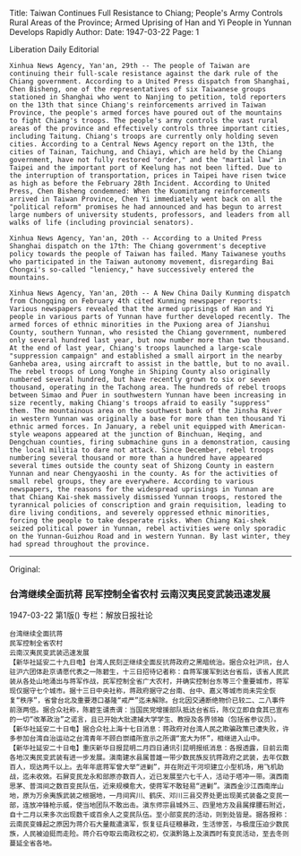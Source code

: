 Title: Taiwan Continues Full Resistance to Chiang; People's Army Controls Rural Areas of the Province; Armed Uprising of Han and Yi People in Yunnan Develops Rapidly
Author:
Date: 1947-03-22
Page: 1

Liberation Daily Editorial

    Xinhua News Agency, Yan'an, 29th -- The people of Taiwan are continuing their full-scale resistance against the dark rule of the Chiang government. According to a United Press dispatch from Shanghai, Chen Bisheng, one of the representatives of six Taiwanese groups stationed in Shanghai who went to Nanjing to petition, told reporters on the 13th that since Chiang's reinforcements arrived in Taiwan Province, the people's armed forces have poured out of the mountains to fight Chiang's troops. The people's army controls the vast rural areas of the province and effectively controls three important cities, including Taitung. Chiang's troops are currently only holding seven cities. According to a Central News Agency report on the 13th, the cities of Tainan, Taichung, and Chiayi, which are held by the Chiang government, have not fully restored "order," and the "martial law" in Taipei and the important port of Keelung has not been lifted. Due to the interruption of transportation, prices in Taipei have risen twice as high as before the February 28th Incident. According to United Press, Chen Bisheng condemned: When the Kuomintang reinforcements arrived in Taiwan Province, Chen Yi immediately went back on all the "political reform" promises he had announced and has begun to arrest large numbers of university students, professors, and leaders from all walks of life (including provincial senators).

    Xinhua News Agency, Yan'an, 20th -- According to a United Press Shanghai dispatch on the 17th: The Chiang government's deceptive policy towards the people of Taiwan has failed. Many Taiwanese youths who participated in the Taiwan autonomy movement, disregarding Bai Chongxi's so-called "leniency," have successively entered the mountains.

    Xinhua News Agency, Yan'an, 20th -- A New China Daily Kunming dispatch from Chongqing on February 4th cited Kunming newspaper reports: Various newspapers revealed that the armed uprisings of Han and Yi people in various parts of Yunnan have further developed recently. The armed forces of ethnic minorities in the Puxiong area of ​​Jianshui County, southern Yunnan, who resisted the Chiang government, numbered only several hundred last year, but now number more than two thousand. At the end of last year, Chiang's troops launched a large-scale "suppression campaign" and established a small airport in the nearby Ganheba area, using aircraft to assist in the battle, but to no avail. The rebel troops of Long Yonghe in Shiping County also originally numbered several hundred, but have recently grown to six or seven thousand, operating in the Tachong area. The hundreds of rebel troops between Simao and Puer in southwestern Yunnan have been increasing in size recently, making Chiang's troops afraid to easily "suppress" them. The mountainous area on the southwest bank of the Jinsha River in western Yunnan was originally a base for more than ten thousand Yi ethnic armed forces. In January, a rebel unit equipped with American-style weapons appeared at the junction of Binchuan, Heqing, and Dengchuan counties, firing submachine guns in a demonstration, causing the local militia to dare not attack. Since December, rebel troops numbering several thousand or more than a hundred have appeared several times outside the county seat of Shizong County in eastern Yunnan and near Chengyaoshi in the county. As for the activities of small rebel groups, they are everywhere. According to various newspapers, the reasons for the widespread uprisings in Yunnan are that Chiang Kai-shek massively dismissed Yunnan troops, restored the tyrannical policies of conscription and grain requisition, leading to dire living conditions, and severely oppressed ethnic minorities, forcing the people to take desperate risks. When Chiang Kai-shek seized political power in Yunnan, rebel activities were only sporadic on the Yunnan-Guizhou Road and in western Yunnan. By last winter, they had spread throughout the province.



<hr /> 

Original: 


### 台湾继续全面抗蒋  民军控制全省农村  云南汉夷民变武装迅速发展

1947-03-22
第1版()
专栏：解放日报社论

    台湾继续全面抗蒋
    民军控制全省农村 
    云南汉夷民变武装迅速发展
    【新华社延安二十九日电】台湾人民刻正继续全面反抗蒋政府之黑暗统治。据合众社沪讯，台人驻沪六团体赴京请愿代表之一陈碧生，十三日招待记者称：自蒋军援军到达台省后，该省人民武装从各处山地涌出与蒋军作战，民军控制全省广大农村，并确实控制台东等三个重要城市，蒋军现仅据守七个城市。据十三日中央社称，蒋政府据守之台南、台中、嘉义等城市尚未完全恢复“秩序”，省曾台北及重要港口基隆“戒严”迄未解除。台北因交通断绝物价已较二、二八事件前涨两倍。据合众社称，陈碧生谴责谓：当国民党增援部队抵达台省后，陈仪立即自食其已宣布的一切“改革政治”之诺言，且已开始大批逮捕大学学生、教授及各界领袖（包括省参议员）。
    【新华社延安二十日电】据合众社上海十七日消息：蒋政府对台湾人民之欺骗政策已遭失败，许多参加台湾自治运动之台湾青年不顾白崇禧所宣示之所谓“宽大为怀”，相继进入山中。
    【新华社延安二十日电】重庆新华日报昆明二月四日通讯引昆明报纸消息：各报透露，日前云南各地汉夷民变武装有进一步发展。滇南建水县属普雄一带少数民族反抗蒋政府之武装，去年仅数百人，现达两千以上。去年年底蒋军曾大举“进剿”，并在附近干河坝建立小型机场，用飞机助战，迄未收效。石屏变民龙永和部原亦数百人，近已发展至六七千人，活动于塔冲一带。滇西南思茅、普洱间之数百变民队伍，近来规模愈大，使蒋军不敢轻易“进剿”。滇西金沙江西南岸山地，原为万余夷族武装之根据地，一月间宾川、鹤庆、邓川三县交界处更出现美式装备之变民一部，连放冲锋枪示威，使当地团队不敢出击。滇东师宗县城外三、四里地方及县属撑腰石附近，自十二月以来多次出现数千或百余人之变民队伍。至小部变民的活动，则到处皆是。据各报称：云南民变蜂起之原因为蒋介石大量裁遣滇军，恢复征兵征粮暴政，生活惨苦，与极度压迫少数民族，人民被迫挺而走险。蒋介石夺取云南政权之初，仅滇黔路上及滇西时有变民活动，至去冬则蔓延全省各地。
